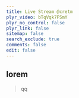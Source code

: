 ```yaml
---
title: Live Stream @cretm
plyr_video: bTqVqk7FSmY
plyr_no_control: false
plyr_link: false
sitemap: false
search_exclude: true
comments: false
edit: false
---
```


## lorem

> qq

